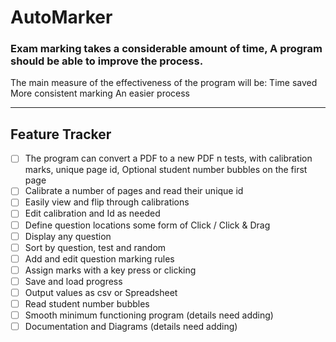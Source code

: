 # AutoMarker

### Exam marking takes a considerable amount of time, A program should be able to improve the process.

The main measure of the effectiveness of the program will be:
Time saved
More consistent marking
An easier process

---

## Feature Tracker

- [ ] The program can convert a PDF to a new PDF n tests, with calibration marks, unique page id, Optional student number bubbles on the first page
- [ ] Calibrate a number of pages and read their unique id
- [ ] Easily view and flip through calibrations
- [ ] Edit calibration and Id as needed
- [ ] Define question locations some form of Click / Click & Drag
- [ ] Display any question
- [ ] Sort by question, test and random
- [ ] Add and edit question marking rules
- [ ] Assign marks with a key press or clicking
- [ ] Save and load progress
- [ ] Output values as csv or Spreadsheet
- [ ] Read student number bubbles
- [ ] Smooth minimum functioning program (details need adding)
- [ ] Documentation and Diagrams (details need adding)
